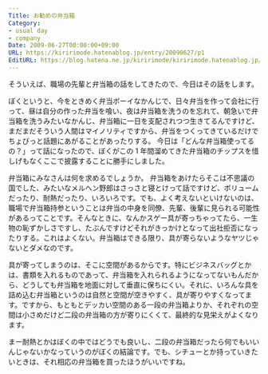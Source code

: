 ```yaml
---
Title: お勧めの弁当箱
Category:
- usual day
- company
Date: 2009-06-27T00:00:00+09:00
URL: https://kiririmode.hatenablog.jp/entry/20090627/p1
EditURL: https://blog.hatena.ne.jp/kiririmode/kiririmode.hatenablog.jp/atom/entry/8454420450078212912
---
```



そういえば、職場の先輩と弁当箱の話をしてきたので、今日はその話をします。

ぼくというと、今をときめく弁当ボーイなかんじで、日々弁当を作って会社に行って、昼は自分の作った弁当を喰い、夜は弁当箱を洗うのを忘れて、朝急いで弁当箱を洗うみたいなかんじ、弁当箱に一日を支配されつつ生きてるんですけど、まだまだそういう人間はマイノリティですから、弁当をつくってきているだけでちょびっと話題にあがることがあったりする。
今日は「どんな弁当箱使ってるの？」って話になったので、ぼくがこの 1 年間溜めてきた弁当箱のチップスを惜しげもなくここで披露することに勝手にしました。

弁当箱にみなさんは何を求めるでしょうか。
弁当箱をあけたらそこは不思議の国でした、みたいなメルヘン野郎はさっさと寝とけって話ですけど、ボリュームだったり、耐熱だったり、いろいろです。でも、よく考えないといけないのは、職場で弁当箱持参ということは弁当の中身を同僚、先輩、後輩に見られる可能性があるってことです。そんなときに、なんかスゲー具が寄っちゃってたら、一生物の恥ずかしさですし、たぶんですけどそれがきっかけとなって出社拒否になったりする。これはよくない。弁当箱はできる限り、具が寄らないようなヤツじゃないとダメなのです。

具が寄ってしまうのは、そこに空間があるからです。特にビジネスバッグとかは、書類を入れるものであって、弁当箱を入れられるようになってないもんだから、どうしても弁当箱を地面に対して垂直に保ちにくい。それに、いろんな具を詰め込む弁当箱というのは自然と空間が空きやすく、具が寄りやすくなってます。ですから、もともとデッカい空間のある一段の弁当箱よりか、それぞれの空間は小さめだけど二段の弁当箱の方が寄りにくくて、最終的な見栄えがよくなります。

まー耐熱とかはぼくの中ではどうでも良いし、二段の弁当箱だったら何でもいいんじゃないかなっていうのがぼくの結論です。でも、シチューとか持っていきたいときは、それ相応の弁当箱を買ったほうがいいですね。
